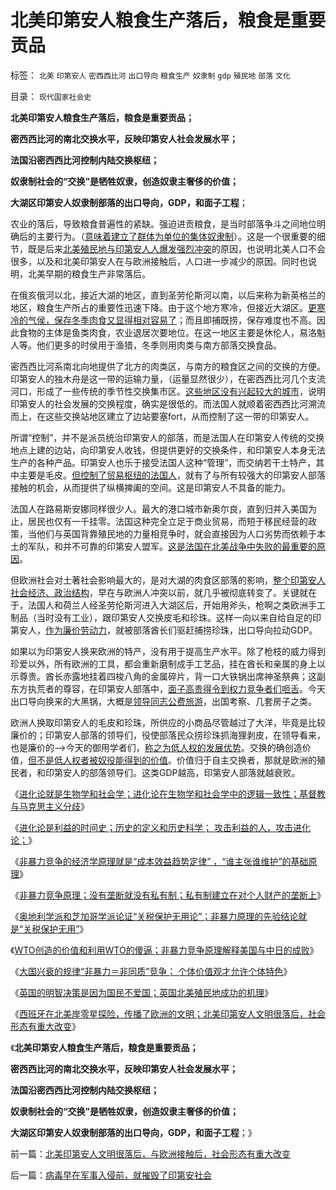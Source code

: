 # 北美印第安人粮食生产落后，粮食是重要贡品

标签： `北美` `印第安人` `密西西比河` `出口导向` `粮食生产` `奴隶制` `gdp` `殖民地` `部落` `文化` 

目录： `现代国家社会史`

**北美印第安人粮食生产落后，粮食是重要贡品；**

**密西西比河的南北交换水平，反映印第安人社会发展水平；**

**法国沿密西西比河控制内陆交换枢纽；**

**奴隶制社会的“交换”是牺牲奴隶，创造奴隶主奢侈的价值；**

**大湖区印第安人奴隶制部落的出口导向，GDP，和面子工程**；

农业的落后，导致粮食普遍性的紧缺。强迫进贡粮食，是当时部落争斗之间地位明确后的主要行为。（[意味着建立了群体为单位的集体奴隶制](../../../2011/8/20/奴隶制是群居动物的原始模式.md)）。这是一个很重要的细节，既是后来[北美殖民地与印第安人人爆发强烈冲突](../../../2011/8/18/无敌舰队和小英王国的殖民地.md)的原因，也说明北美人口不会很多，以及和北美印第安人在与欧洲接触后，人口进一步减少的原因。同时也说明，北美早期的粮食生产非常落后。

在俄亥俄河以北，接近大湖的地区，直到圣劳伦斯河以南，以后来称为新英格兰的地区，粮食生产所占的重要性迅速下降。由于这个地方寒冷，但接近大湖区。[更寒冷的气侯，保存冬季肉食又显得相对容易了](../../../2011/8/17/欧洲航海时代（历史技术积累＋现实生存危机）的结果.md)；而且即捕既捞，保存难度也不高。因此食物的主体是鱼类肉食，农业退居次要地位。在这一地区主要是休伦人，易洛魁人等。他们更多的时侯用于渔猎，冬季则用肉类与南方部落交换食品。

密西西比河系南北向地提供了北方的肉类区，与南方的粮食区之间的交换的方便。印第安人的独木舟是这一带的运输力量，（运量显然很少），在密西西比河几个支流河口，形成了一些传统的季节性交换集市区。[这些地区没有兴起较大的城市](../../../2010/6/7/大运河与中央集权；物流成本与政治形态的关系.md)，说明印第安人的社会发展的交换程度，确实是很低的。而法国人就顺着密西西比河溯流而上，在这些交换站地区建立了边站要塞fort，从而控制了这一带的印第安人。

所谓“控制”，并不是派员统治印第安人的部落，而是法国人在印第安人传统的交换地点上建的边站，向印第安人收钱，但提供更好的交换条件，和印第安人本身无法生产的各种产品。印第安人也乐于接受法国人这种“管理”，而交纳若干土特产，其中主要是毛皮。[但控制了贸易枢纽的法国人](../../../2009/9/19/农村：市场流通物流法制和人权欠发达地区.md)，就有了与所有较强大的印第安人部落接触的机会，从而提供了纵横捭阖的空间。这是印第安人不具备的能力。

法国人在路易斯安娜同样很少人。最大的港口城市新奥尔良，直到归并入美国为止，居民也仅有一千挂零。法国这种完全立足于商业贸易，而短于移民经营的政策，当他们与英国背靠殖民地的力量相竞争时，就会直接因为人口劣势而依赖于本土的军队，和并不可靠的印第安人盟军。[这是法国在北美战争中失败的最重要的原因](../../../2011/8/21/法国主动进攻，英国被动防守；好死不如赖活着.md)。

但欧洲社会对土著社会影响最大的，是对大湖的肉食区部落的影响，[整个印第安人社会经济、政治结构](../../../2010/4/20/人性决定利益；利益-&gt;经济；经济-&gt;政治；政治-&gt;军事.md)，早在与欧洲人冲突以前，就几乎被彻底转变了。关键就在于，法国人和荷兰人经圣劳伦斯河进入大湖区后，开始用斧头，枪啊之类欧洲手工制品（当时没有工业），跟印第安人交换皮毛和珍珠。这样一向以来自给自足的印第安人，[作为廉价劳动力](../../../2009/10/21/人，鬼.md)，就被部落酋长们驱赶捕捞珍珠，出口导向拉动GDP。

如果以为印第安人换来欧洲的特产，没有用于提高生产水平。除了枪枝的威力得到珍爱以外，所有欧洲的工具，都会重新磨制成手工艺品，挂在酋长和亲属的身上以示尊贵。酋长赤露地挂着四梭八角的金属碎片，背一口大铁锅出席神圣祭典；这副东方执荒者的尊容，在印第安人部落中，[面子高贵得令到权力竞争者们咂舌](../../../2009/12/27/面子工程和奴才经济.md)。今天出口导向换来的大黑锅，大概是[领导同志公费旅游](../../../2010/2/22/为什么三亚春节晒白肉成为时尚.md)，出国考察、几套房子之类。

欧洲人换取印第安人的毛皮和珍珠，所供应的小商品尽管越过了大洋，毕竟是比较廉价的；印第安人部落的领导们，役使部落民众捞珍珠抓海狸剥皮，在领导看来，也是廉价的——>今天的御用学者们，[称之为低人权的发展优势](../../../2009/10/29/低人权和低治权的等效性，慈善的消费性质.md)。交换的确创造价值，[但不是低人权者被奴役能得到的价值](../../../2009/9/9/人权是科斯交易成本理论的前提即议价权.md)。价值归于自主交换者，那就是欧洲的殖民者，和印第安人的部落领导们。这类GDP越高，印第安人部落就越衰败。

《[进化论就是生物学和社会学；进化论在生物学和社会学中的逻辑一致性；基督教与马克思主义分歧](../../../2011/9/16/进化论就是生物学和社会学；基督教与马克思主义的分歧.md)》

《[进化论是利益的时间史；历史的定义和历史科学；
攻击利益的人，攻击进化论；](../../../2011/9/16/进化论是利益的时间史；历史的定义和历史科学；.md)》

《[非暴力竞争的经济学原理就是“成本效益趋势定律”
，“谁主张谁维护”的基础原理](../../../2011/9/17/强国新兴不因争霸，帝国衰亡只因“护霸”.md)》

《[非暴力竞争原理；没有垄断就没有私有制；私有制建立在对个人财产的垄断上](../../../2011/9/17/非暴力竞争原理；没有垄断就没有私有制.md)》

《[奥地利学派和芝加哥学派论证“关税保护无用论”；非暴力原理的先验结论就是“关税保护无用”](../../../2011/9/17/非暴力竞争原理：关税保护幼稚产业很幼稚.md)》

《[WTO创造的价值和利用WTO的傻逼；非暴力竞争原理解释美国与中日的成败](../../../2011/9/17/非暴力竞争原理解释美中日的成败和WTO.md)》

《[大国兴衰的规律“非暴力＝非同质”竞争；
个体价值观才允许个体特色](../../../2011/9/22/大国兴衰的规律“非暴力＝非同质”竞争.md)》

《[英国的明智决策是因为国民不爱国；英国北美殖民地成功的机理](../../../2011/9/22/英国北美殖民地成功的机理即是非暴力竞争.md)》

《[西班牙在北美岸零星探险，传播了欧洲的文明；北美印第安人文明很落后，社会形态有重大改变](../../../2011/9/23/北美印第安人文明很落后，与欧洲接触后，社会形态有重大改变.md)》

《**北美印第安人粮食生产落后，粮食是重要贡品；**

**密西西比河的南北交换水平，反映印第安人社会发展水平；**

**法国沿密西西比河控制内陆交换枢纽；**

**奴隶制社会的“交换”是牺牲奴隶，创造奴隶主奢侈的价值；**

**大湖区印第安人奴隶制部落的出口导向，GDP，和面子工程**；》

前一篇：[北美印第安人文明很落后，与欧洲接触后，社会形态有重大改变](../../../2011/9/23/北美印第安人文明很落后，与欧洲接触后，社会形态有重大改变.md)

后一篇：[病毒早在军事入侵前，就摧毁了印第安社会](../../../2011/9/23/病毒早在军事入侵前，就摧毁了印第安社会.md)